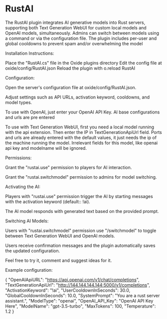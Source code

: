 # RustAI
The RustAI plugin integrates AI generative models into Rust servers, supporting both Text Generation WebUI for custom local models and OpenAI models, simultaneously.
Admins can switch between models using a command or via the configuration file. The plugin includes per-user and global cooldowns to prevent spam and/or overwhelming the model
 

Installation Instructions:

Place the "RustAI.cs" file in the Oxide plugins directory
Edit the config file at oxide/config/RustAI.json
Reload the plugin with o.reload RustAI
 

Configuration:

Open the server's configuration file at oxide/config/RustAI.json.

Adjust settings such as API URLs, activation keyword, cooldowns, and model types.

To use with OpenAI, just enter your OpenAI API Key.
Al base configurations and urls are pre entered

To use with Text Generation WebUI, first you need a local model running with the api extension.
Then enter the IP in TextGenerationApiUrl field. Ports and urls are already entered with the default values, it just needs the ip of the machine running the model.
Irrelevant fields for this model, like openai api key and modelname will be ignored.
 

Permissions:

Grant the "rustai.use" permission to players for AI interaction.

Grant the "rustai.switchmodel" permission to admins for model switching.
 

Activating the AI:

Players with "rustai.use" permission trigger the AI by starting messages with the activation keyword (default:: !ai).

The AI model responds with generated text based on the provided prompt.
 

Switching AI Models:

Users with "rustai.switchmodel" permission use "/switchmodel" to toggle between Text Generation WebUI and OpenAI models.

Users receive confirmation messages and the plugin automatically saves the updated configuration.

Feel free to try it, comment and suggest ideas for it.


Example configuration:
 

{
  "OpenAIApiURL": "https://api.openai.com/v1/chat/completions",
  "TextGenerationApiUrl": "http://144.144.144.144:5000/v1/completions",
  "ActivationKeyword": "!ai",
  "UserCooldownInSeconds": 30.0,
  "GlobalCooldownInSeconds": 10.0,
  "SystemPrompt": "You are a rust server assistant.",
  "ModelType": "openai",
  "OpenAI_API_Key": "OpenAI API Key Here",
  "ModelName": "gpt-3.5-turbo",
  "MaxTokens": 100,
  "Temperature": 1.2
}
 
